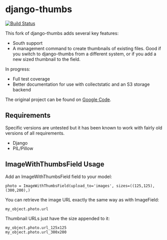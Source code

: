 # django-thumbs

[![Build Status](https://travis-ci.org/pegler/django-thumbs.png?branch=master)](https://travis-ci.org/pegler/django-thumbs)

This fork of django-thumbs adds several key features:
 - South support
 - A management command to create thumbnails of existing files.  Good if you switch to django-thumbs from a different system, or if you add a new sized thumbnail to the field.

In progress:
 - Full test coverage
 - Better documentation for use with collectstatic and an S3 storage backend

The original project can be found on [Google Code][1].

[1]: http://code.google.com/p/django-thumbs/ "django-thumbs on Google Code"


## Requirements

Specific versions are untested but it has been known to work with fairly old
versions of all requirements.

  + Django
  + PIL/Pillow


## ImageWithThumbsField Usage

Add an ImageWithThumbsField field to your model:

    photo = ImageWithThumbsField(upload_to='images', sizes=((125,125),(300,200),)

You can retrieve the image URL exactly the same way as with ImageField:

    my_object.photo.url

Thumbnail URLs just have the size appended to it:

    my_object.photo.url_125x125
    my_object.photo.url_300x200
